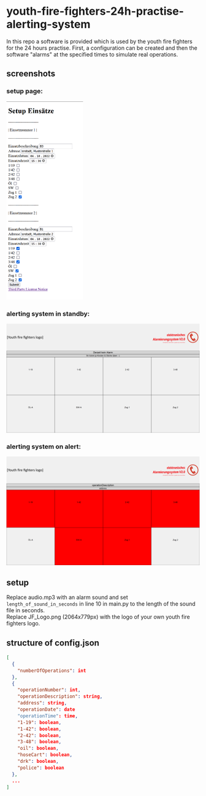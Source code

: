 # youth-fire-fighters-24h-practise-alerting-system

In this repo a software is provided which is used by the youth fire fighters for the 24 hours practise.
First, a configuration can be created and then the software "alarms" at the specified times to simulate real operations.

## screenshots

### setup page:

<img src="alerting_system_setup_page.png" width="200"><br/>

### alerting system in standby:

<img src="alerting_system_standby.png" width="800"><br/>

### alerting system on alert:

<img src="alerting_system_alerting.png" width="800">

## setup

Replace audio.mp3 with an alarm sound and set ``length_of_sound_in_seconds`` in line 10 in main.py to the length of the
sound file in seconds.  
Replace JF_Logo.png (2064x779px) with the logo of your own youth fire fighters logo.

## structure of config.json

```json
[
  {
    "numberOfOperations": int
  },
  {
    "operationNumber": int,
    "operationDescription": string,
    "address": string,
    "operationDate": date
    "operationTime": time,
    "1-19": boolean,
    "1-42": boolean,
    "2-42": boolean,
    "3-48": boolean,
    "oil": boolean,
    "hoseCart": boolean,
    "drk": boolean,
    "police": boolean
  },
  ...
]
```

